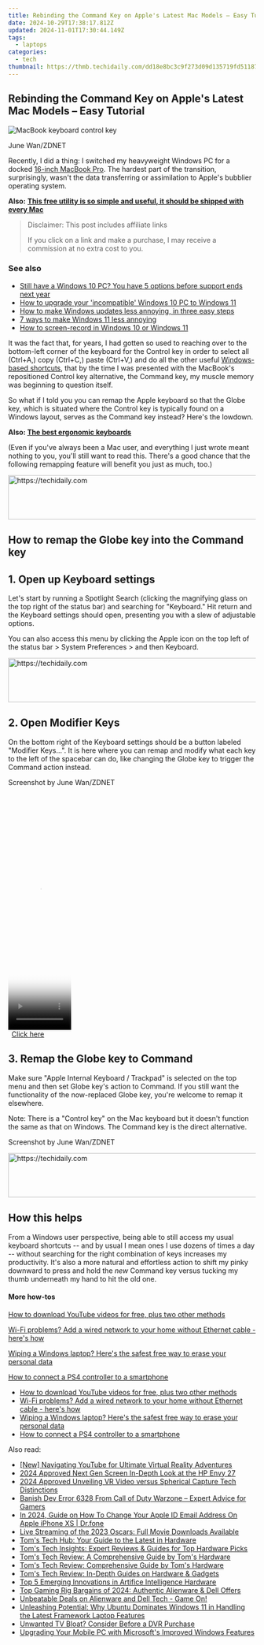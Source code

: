 ```yaml
---
title: Rebinding the Command Key on Apple's Latest Mac Models – Easy Tutorial
date: 2024-10-29T17:38:17.812Z
updated: 2024-11-01T17:30:44.149Z
tags:
  - laptops
categories:
  - tech
thumbnail: https://thmb.techidaily.com/dd18e8bc3c9f273d09d135719fd511870ffe57b02ca619c624658544faadfc68.jpg
---
```


## Rebinding the Command Key on Apple's Latest Mac Models – Easy Tutorial

![MacBook keyboard control key](https://www.zdnet.com/a/img/resize/1bc1482706f70c2c7683fb057d27f11acd1d31cb/2022/12/08/ed2bb1d6-08c2-4a29-ac44-7f88c9bc5626/pxl-20221208-204842960.jpg?auto=webp&precrop=3848,2162,x101,y42&width=1280)

June Wan/ZDNET

Recently, I did a thing: I switched my heavyweight Windows PC for a docked [16-inch MacBook Pro](https://buy.geni.us/Proxy.ashx?TSID=368250&GR%5FURL=https%3A%2F%2Fwww.amazon.com%2FApple-MacBook-14-inch-8%E2%80%91core-14%E2%80%91core%2Fdp%2FB09JQWSQK7%2F%3Ftag%3Dzd-buy-button-20%26ascsubtag%3D%5F%5FCOM%5FCLICK%5FID%5F%5F%7Caa8eebf9-dabb-4cc5-86e8-7ccfcd3688ab%7Cdtp&dtb=1). The hardest part of the transition, surprisingly, wasn't the data transferring or assimilation to Apple's bubblier operating system. 

**Also:** [**This free utility is so simple and useful, it should be shipped with every Mac**](https://www.zdnet.com/home-and-office/smart-office/a-free-utility-so-simple-and-useful-you-have-to-wonder-why-its-not-shipped-with-every-mac/)

>  Disclaimer: This post includes affiliate links
>
>  If you click on a link and make a purchase, I may receive a commission at no extra cost to you.
>

### See also

* [Still have a Windows 10 PC? You have 5 options before support ends next year](https://www.zdnet.com/article/have-a-windows-10-pc-that-cant-be-upgraded-you-have-5-options-before-support-ends-next-year/)
* [How to upgrade your 'incompatible' Windows 10 PC to Windows 11](https://www.zdnet.com/article/how-to-upgrade-your-incompatible-windows-10-pc-to-windows-11-two-ways/)
* [How to make Windows updates less annoying, in three easy steps](https://www.zdnet.com/article/how-to-make-windows-update-less-annoying-in-three-easy-steps/)
* [7 ways to make Windows 11 less annoying](https://www.zdnet.com/article/seven-ways-to-make-windows-11-less-annoying/)
* [How to screen-record in Windows 10 or Windows 11](https://www.zdnet.com/article/how-to-screen-record-in-windows-10-or-11/)

It was the fact that, for years, I had gotten so used to reaching over to the bottom-left corner of the keyboard for the Control key in order to select all (Ctrl+A,) copy (Ctrl+C,) paste (Ctrl+V,) and do all the other useful [Windows-based shortcuts](https://www.zdnet.com/article/how-to-improve-and-enhance-the-windows-11-taskbar/), that by the time I was presented with the MacBook's repositioned Control key alternative, the Command key, my muscle memory was beginning to question itself.

So what if I told you you can remap the Apple keyboard so that the Globe key, which is situated where the Control key is typically found on a Windows layout, serves as the Command key instead? Here's the lowdown.

**Also: [The best ergonomic keyboards](https://www.zdnet.com/home-and-office/smart-office/best-ergonomic-keyboard/)**

(Even if you've always been a Mac user, and everything I just wrote meant nothing to you, you'll still want to read this. There's a good chance that the following remapping feature will benefit you just as much, too.)

<!-- affiliate ads begin -->
<a href="https://aligracehair.sjv.io/c/5597632/2115951/19272" target="_top" id="2115951">
  <img src="//a.impactradius-go.com/display-ad/19272-2115951" border="0" alt="https://techidaily.com" width="728" height="90"/>
</a>
<img height="0" width="0" src="https://aligracehair.sjv.io/i/5597632/2115951/19272" style="position:absolute;visibility:hidden;" border="0" />
<!-- affiliate ads end -->

## How to remap the Globe key into the Command key

## 1\. Open up Keyboard settings

Let's start by running a Spotlight Search (clicking the magnifying glass on the top right of the status bar) and searching for "Keyboard." Hit return and the Keyboard settings should open, presenting you with a slew of adjustable options.

You can also access this menu by clicking the Apple icon on the top left of the status bar > System Preferences > and then Keyboard.

<!-- affiliate ads begin -->
<a href="https://appsumo.8odi.net/c/5597632/2068411/7443" target="_top" id="2068411">
  <img src="//a.impactradius-go.com/display-ad/7443-2068411" border="0" alt="https://techidaily.com" width="728" height="90"/>
</a>
<img height="0" width="0" src="https://appsumo.8odi.net/i/5597632/2068411/7443" style="position:absolute;visibility:hidden;" border="0" />
<!-- affiliate ads end -->

## 2\. Open Modifier Keys

On the bottom right of the Keyboard settings should be a button labeled "Modifier Keys...". It is here where you can remap and modify what each key to the left of the spacebar can do, like changing the Globe key to trigger the Command action instead.

Screenshot by June Wan/ZDNET

<!-- affiliate ads begin -->
<span id="1977004">
					<video width="128" height="480" style="cursor:pointer"
           poster="//a.impactradius-go.com/display-clicktoplayimage/1977004.png"
           onclick="if(!this.playClicked){this.play();this.setAttribute('controls',true);this.playClicked=true;}">
	   <source src="//a.impactradius-go.com/display-ad/22993-1977004">
	   <img src="//a.impactradius-go.com/display-clicktoplayimage/1977004.png" style="border: none; height: 100%; width: 100%; object-fit: contain">
	</video>
	<div style="width:80px;text-align:center"><a href="javascript:window.open(decodeURIComponent('https%3A%2F%2Fhomestyler.sjv.io%2Fc%2F5597632%2F1977004%2F22993'), '_blank');void(0);">Click here</a></div>
</span>
<img height="0" width="0" src="https://imp.pxf.io/i/5597632/1977004/22993" style="position:absolute;visibility:hidden;" border="0" />
<!-- affiliate ads end -->

## 3\. Remap the Globe key to Command

Make sure "Apple Internal Keyboard / Trackpad" is selected on the top menu and then set Globe key's action to Command. If you still want the functionality of the now-replaced Globe key, you're welcome to remap it elsewhere.

Note: There is a "Control key" on the Mac keyboard but it doesn't function the same as that on Windows. The Command key is the direct alternative.

Screenshot by June Wan/ZDNET

<!-- affiliate ads begin -->
<a href="https://appsumo.8odi.net/c/5597632/2068432/7443" target="_top" id="2068432">
  <img src="//a.impactradius-go.com/display-ad/7443-2068432" border="0" alt="https://techidaily.com" width="728" height="90"/>
</a>
<img height="0" width="0" src="https://appsumo.8odi.net/i/5597632/2068432/7443" style="position:absolute;visibility:hidden;" border="0" />
<!-- affiliate ads end -->

## How this helps

From a Windows user perspective, being able to still access my usual keyboard shortcuts -- and by usual I mean ones I use dozens of times a day -- without searching for the right combination of keys increases my productivity. It's also a more natural and effortless action to shift my pinky downward to press and hold the _new_ Command key versus tucking my thumb underneath my hand to hit the old one.

#### More how-tos

[How to download YouTube videos for free, plus two other methods](https://www.zdnet.com/article/how-to-download-youtube-videos-for-free-2-ways/ "How to download YouTube videos for free, plus two other methods")

[Wi-Fi problems? Add a wired network to your home without Ethernet cable - here's how](https://www.zdnet.com/article/ditch-the-wi-fi-how-to-add-a-wired-network-to-your-home-without-ethernet-cable/ "Wi-Fi problems? Add a wired network to your home without Ethernet cable - here's how")

[Wiping a Windows laptop? Here's the safest free way to erase your personal data](https://www.zdnet.com/article/wiping-a-windows-laptop-heres-the-safest-way-to-erase-your-personal-data-for-free/ "Wiping a Windows laptop? Here's the safest free way to erase your personal data")

[How to connect a PS4 controller to a smartphone](https://www.zdnet.com/article/how-to-connect-a-ps4-controller-to-a-smartphone/ "How to connect a PS4 controller to a smartphone")

* [How to download YouTube videos for free, plus two other methods](https://www.zdnet.com/article/how-to-download-youtube-videos-for-free-2-ways/ "How to download YouTube videos for free, plus two other methods")
* [Wi-Fi problems? Add a wired network to your home without Ethernet cable - here's how](https://www.zdnet.com/article/ditch-the-wi-fi-how-to-add-a-wired-network-to-your-home-without-ethernet-cable/ "Wi-Fi problems? Add a wired network to your home without Ethernet cable - here's how")
* [Wiping a Windows laptop? Here's the safest free way to erase your personal data](https://www.zdnet.com/article/wiping-a-windows-laptop-heres-the-safest-way-to-erase-your-personal-data-for-free/ "Wiping a Windows laptop? Here's the safest free way to erase your personal data")
* [How to connect a PS4 controller to a smartphone](https://www.zdnet.com/article/how-to-connect-a-ps4-controller-to-a-smartphone/ "How to connect a PS4 controller to a smartphone")

<ins class="adsbygoogle"
     style="display:block"
     data-ad-format="autorelaxed"
     data-ad-client="ca-pub-7571918770474297"
     data-ad-slot="1223367746"></ins>

<ins class="adsbygoogle"
     style="display:block"
     data-ad-client="ca-pub-7571918770474297"
     data-ad-slot="8358498916"
     data-ad-format="auto"
     data-full-width-responsive="true"></ins>

<span class="atpl-alsoreadstyle">Also read:</span>
<div><ul>
<li><a href="https://youtube-stream.techidaily.com/new-navigating-youtube-for-ultimate-virtual-reality-adventures/"><u>[New] Navigating YouTube for Ultimate Virtual Reality Adventures</u></a></li>
<li><a href="https://extra-guidance.techidaily.com/2024-approved-next-gen-screen-in-depth-look-at-the-hp-envy-27/"><u>2024 Approved Next Gen Screen In-Depth Look at the HP Envy 27</u></a></li>
<li><a href="https://article-files.techidaily.com/2024-approved-unveiling-vr-video-versus-spherical-capture-tech-distinctions/"><u>2024 Approved Unveiling VR Video versus Spherical Capture Tech Distinctions</u></a></li>
<li><a href="https://win-answers.techidaily.com/banish-dev-error-6328-from-call-of-duty-warzone-expert-advice-for-gamers/"><u>Banish Dev Error 6328 From Call of Duty Warzone – Expert Advice for Gamers</u></a></li>
<li><a href="https://iphone-unlock.techidaily.com/in-2024-guide-on-how-to-change-your-apple-id-email-address-on-apple-iphone-xs-drfone-by-drfone-ios/"><u>In 2024, Guide on How To Change Your Apple ID Email Address On Apple iPhone XS | Dr.fone</u></a></li>
<li><a href="https://some-knowledge.techidaily.com/live-streaming-of-the-2023-oscars-full-movie-downloads-available/"><u>Live Streaming of the 2023 Oscars: Full Movie Downloads Available</u></a></li>
<li><a href="https://hardware-reviews.techidaily.com/toms-tech-hub-your-guide-to-the-latest-in-hardware/"><u>Tom's Tech Hub: Your Guide to the Latest in Hardware</u></a></li>
<li><a href="https://hardware-reviews.techidaily.com/toms-tech-insights-expert-reviews-and-guides-for-top-hardware-picks/"><u>Tom's Tech Insights: Expert Reviews & Guides for Top Hardware Picks</u></a></li>
<li><a href="https://hardware-reviews.techidaily.com/toms-tech-review-a-comprehensive-guide-by-toms-hardware/"><u>Tom's Tech Review: A Comprehensive Guide by Tom's Hardware</u></a></li>
<li><a href="https://hardware-reviews.techidaily.com/toms-tech-review-comprehensive-guide-by-toms-hardware/"><u>Tom's Tech Review: Comprehensive Guide by Tom's Hardware</u></a></li>
<li><a href="https://hardware-reviews.techidaily.com/toms-tech-review-in-depth-guides-on-hardware-and-gadgets/"><u>Tom's Tech Review: In-Depth Guides on Hardware & Gadgets</u></a></li>
<li><a href="https://tech-hub.techidaily.com/top-5-emerging-innovations-in-artifice-intelligence-hardware/"><u>Top 5 Emerging Innovations in Artifice Intelligence Hardware</u></a></li>
<li><a href="https://hardware-reviews.techidaily.com/top-gaming-rig-bargains-of-2024-authentic-alienware-and-dell-offers/"><u>Top Gaming Rig Bargains of 2024: Authentic Alienware & Dell Offers</u></a></li>
<li><a href="https://hardware-reviews.techidaily.com/unbeatable-deals-on-alienware-and-dell-tech-game-on/"><u>Unbeatable Deals on Alienware and Dell Tech - Game On!</u></a></li>
<li><a href="https://hardware-reviews.techidaily.com/unleashing-potential-why-ubuntu-dominates-windows-11-in-handling-the-latest-framework-laptop-features/"><u>Unleashing Potential: Why Ubuntu Dominates Windows 11 in Handling the Latest Framework Laptop Features</u></a></li>
<li><a href="https://buynow-reviews.techidaily.com/unwanted-tv-bloat-consider-before-a-dvr-purchase/"><u>Unwanted TV Bloat? Consider Before a DVR Purchase</u></a></li>
<li><a href="https://buynow-help.techidaily.com/upgrading-your-mobile-pc-with-microsofts-improved-windows-features/"><u>Upgrading Your Mobile PC with Microsoft's Improved Windows Features</u></a></li>
</ul></div>

